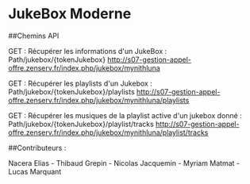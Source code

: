 # JukeBox Moderne

##Chemins API

GET : Récupérer les informations d'un JukeBox : 
Path/jukebox/{tokenJukebox}
http://s07-gestion-appel-offre.zenserv.fr/index.php/jukebox/mynithluna

GET : Récupérer les playlists d'un Jukebox : 
Path/jukebox/{tokenJukebox}/playlists
http://s07-gestion-appel-offre.zenserv.fr/index.php/jukebox/mynithluna/playlists

GET : Récupérer les musiques de la playlist active d'un jukebox donné : 
Path/jukebox/{tokenJukebox}/playlist/tracks
http://s07-gestion-appel-offre.zenserv.fr/index.php/jukebox/mynithluna/playlist/tracks


##Contributeurs : 

Nacera Elias -
Thibaud Grepin -
Nicolas Jacquemin -
Myriam Matmat -
Lucas Marquant 